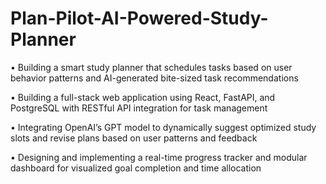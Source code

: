 # Plan-Pilot-AI-Powered-Study-Planner
• Building a smart study planner that schedules tasks based on user behavior patterns and AI-generated bite-sized task recommendations

• Building a full-stack web application using React, FastAPI, and PostgreSQL with RESTful API integration for task management

• Integrating OpenAI’s GPT model to dynamically suggest optimized study slots and revise plans based on user patterns and feedback

• Designing and implementing a real-time progress tracker and modular dashboard for visualized goal completion and time allocation
